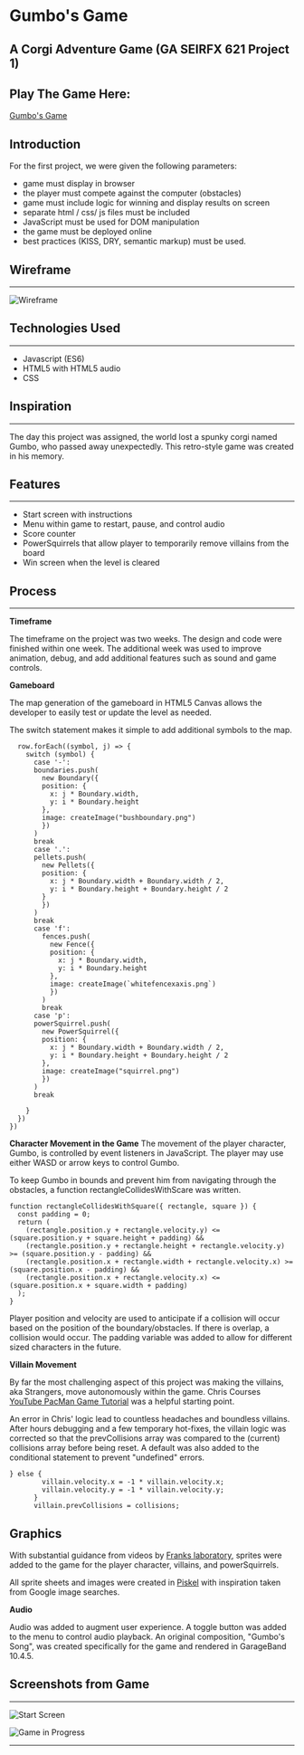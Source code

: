 # Gumbo's Game
## A Corgi Adventure Game (GA SEIRFX 621 Project 1)
## Play The Game Here:
[Gumbo's Game](https://catw-m.github.io/gumbosgame_SEIRFX621_project1/)


## Introduction
For the first project, we were given the following parameters:
 - game must display in browser
 - the player must compete against the computer (obstacles)
 - game must include logic for winning and display results on screen
 - separate html / css/ js files must be included
 - JavaScript must be used for DOM manipulation
 - the game must be deployed online  
 - best practices (KISS, DRY, semantic markup) must be used.

## Wireframe
---
![Wireframe](Wireframe1.png)

## Technologies Used
----
- Javascript (ES6)
- HTML5 with HTML5 audio
- CSS


## Inspiration
---
The day this project was assigned, the world lost a spunky corgi named Gumbo, who passed away unexpectedly. This retro-style game was created in his memory. 


## Features
---
- Start screen with instructions
- Menu within game to restart, pause, and control audio
- Score counter
- PowerSquirrels that allow player to temporarily remove villains from the board
- Win screen when the level is cleared
## Process
---
**Timeframe**

The timeframe on the project was two weeks. The design and code were finished within one week. The additional week was used to improve animation, debug, and add additional features such as sound and game controls.

**Gameboard**

The map generation of the gameboard in HTML5 Canvas allows the developer to easily test or update the level as needed.

The switch statement makes it simple to add additional symbols to the map.
```map.forEach((row, i) => {
  row.forEach((symbol, j) => {
    switch (symbol) {
      case '-':
      boundaries.push(
        new Boundary({
        position: {
          x: j * Boundary.width,
          y: i * Boundary.height
        },
        image: createImage("bushboundary.png")
        })
      )
      break
      case '.':
      pellets.push(
        new Pellets({
        position: {
          x: j * Boundary.width + Boundary.width / 2,
          y: i * Boundary.height + Boundary.height / 2
        }
        })
      )
      break
      case 'f':
        fences.push(
          new Fence({
          position: {
            x: j * Boundary.width,
            y: i * Boundary.height
          },
          image: createImage(`whitefencexaxis.png`)
          })
        )
        break
      case 'p':
      powerSquirrel.push(
        new PowerSquirrel({
        position: {
          x: j * Boundary.width + Boundary.width / 2,
          y: i * Boundary.height + Boundary.height / 2
        },
        image: createImage("squirrel.png")
        })
      )
      break
     
    }
  })
})
```
**Character Movement in the Game**
The movement of the player character, Gumbo, is controlled by event listeners in JavaScript. The player may use either WASD or arrow keys to control Gumbo.

To keep Gumbo in bounds and prevent him from navigating through the obstacles, a function rectangleCollidesWithScare was written. 
```
function rectangleCollidesWithSquare({ rectangle, square }) {
  const padding = 0;
  return (
    (rectangle.position.y + rectangle.velocity.y) <= (square.position.y + square.height + padding) &&
    (rectangle.position.y + rectangle.height + rectangle.velocity.y) >= (square.position.y - padding) &&
    (rectangle.position.x + rectangle.width + rectangle.velocity.x) >= (square.position.x - padding) &&
    (rectangle.position.x + rectangle.velocity.x) <= (square.position.x + square.width + padding)
  );
}
```
Player position and velocity are used to anticipate if a collision will occur based on the position of the boundary/obstacles. If there is overlap, a collision would occur. The padding variable was added to allow for different sized characters in the future.

**Villain Movement**

By far the most challenging aspect of this project was making the villains, aka Strangers, move autonomously within the game. Chris Courses [YouTube PacMan Game Tutorial](https://youtu.be/5IMXpp3rohQ) was a helpful starting point. 

An error in Chris' logic lead to countless headaches and boundless villains. After hours debugging and a few temporary hot-fixes, the villain logic was corrected so that the prevCollisions array was compared to the (current) collisions array before being reset. A default was also added to the conditional statement to prevent "undefined" errors.
```
} else {
        villain.velocity.x = -1 * villain.velocity.x;
        villain.velocity.y = -1 * villain.velocity.y;
      }
      villain.prevCollisions = collisions;
```

## Graphics

With substantial guidance from videos by [Franks laboratory](https://www.youtube.com/c/Frankslaboratory), sprites were added to the game for the player character, villains, and powerSquirrels. 

All sprite sheets and images were created in [Piskel](https://www.piskelapp.com/) with inspiration taken from Google image searches.


**Audio** 

Audio was added to augment user experience. A toggle button was added to the menu to control audio playback. An original composition, "Gumbo's Song", was created specifically for the game and rendered in GarageBand 10.4.5.       

## Screenshots from Game
---
![Start Screen](splashscreen.png)

![Game in Progress](gameshotgumbo.png)

---
